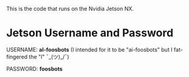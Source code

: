 This is the code that runs on the Nvidia Jetson NX. 

# Jetson Username and Password

USERNAME: **al-foosbots** (I intended for it to be "ai-foosbots" but I fat-fingered the "l" ¯\_(ツ)_/¯)

PASSWORD: **foosbots**
